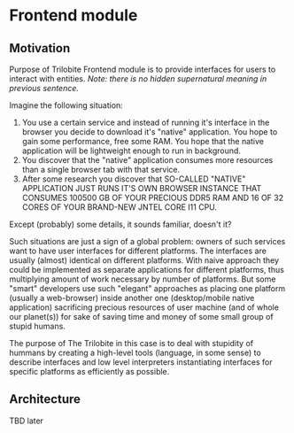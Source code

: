 # Frontend module

## Motivation

Purpose of Trilobite Frontend module is to provide interfaces for users to interact with entities.
*Note: there is no hidden supernatural meaning in previous sentence.*

Imagine the following situation:
1. You use a certain service and instead of running it's interface in the browser you decide to download it's "native" application.
    You hope to gain some performance, free some RAM.
    You hope that the native application will be lightweight enough to run in background.
2. You discover that the "native" application consumes more resources than a single browser tab with that service.
3. After some research you discover that SO-CALLED "NATIVE" APPLICATION JUST RUNS IT'S OWN BROWSER INSTANCE THAT CONSUMES 100500 GB OF YOUR PRECIOUS DDR5 RAM AND 16 OF 32 CORES OF YOUR BRAND-NEW JNTEL CORE I11 CPU.

Except (probably) some details, it sounds familiar, doesn't it?

Such situations are just a sign of a global problem: owners of such services want to have user interfaces for different platforms.
The interfaces are usually (almost) identical on different platforms.
With naive approach they could be implemented as separate applications for different platforms, thus multiplying amount of work necessary by number of platforms.
But some "smart" developers use such "elegant" approaches as placing one platform (usually a web-browser) inside another one (desktop/mobile native application) sacrificing precious resources of user machine (and of whole our planet(s)) for sake of saving time and money of some small group of stupid humans.

The purpose of The Trilobite in this case is to deal with stupidity of hummans by creating a high-level tools (language, in some sense) to describe interfaces and low level interpreters instantiating interfaces for specific platforms as efficiently as possible.

## Architecture

TBD later
